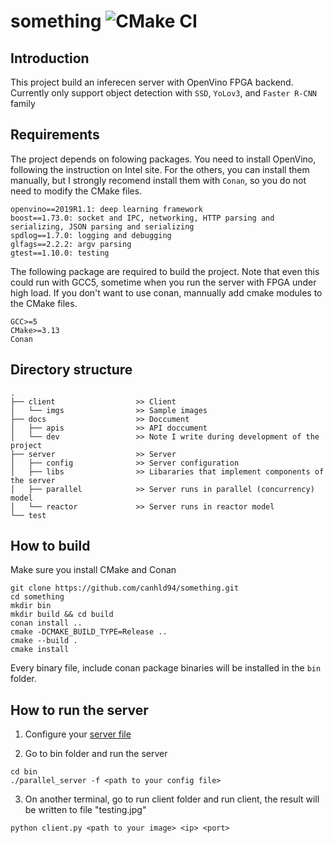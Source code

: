 # something ![CMake CI](https://github.com/canhld94/mec-inference-server/workflows/CMake%20CI/badge.svg)

## Introduction

This project build an inferecen server with OpenVino FPGA backend. Currently only support object detection with `SSD`, `YoLov3`, and `Faster R-CNN` family

## Requirements

The project depends on folowing packages. You need to install OpenVino, following the instruction on Intel site. For the others, you can install them manually, but I strongly recomend install them with `Conan`, so you do not need to modify the CMake files.

```
openvino==2019R1.1: deep learning framework
boost==1.73.0: socket and IPC, networking, HTTP parsing and serializing, JSON parsing and serializing
spdlog==1.7.0: logging and debugging
glfags==2.2.2: argv parsing
gtest==1.10.0: testing
```

The following package are required to build the project. Note that even this could run with GCC5, sometime when you run the server with FPGA under high load. If you don't want to use conan, mannually add cmake modules to the CMake files.

```
GCC>=5
CMake>=3.13
Conan
```

## Directory structure

```
.
├── client                  >> Client
│   └── imgs                >> Sample images
├── docs                    >> Doccument
│   ├── apis                >> API doccument
│   └── dev                 >> Note I write during development of the project
├── server                  >> Server
│   ├── config              >> Server configuration
│   ├── libs                >> Libararies that implement components of the server
│   ├── parallel            >> Server runs in parallel (concurrency) model
│   └── reactor             >> Server runs in reactor model
└── test
```

## How to build

Make sure you install CMake and Conan

```SH
git clone https://github.com/canhld94/something.git
cd something
mkdir bin
mkdir build && cd build
conan install ..
cmake -DCMAKE_BUILD_TYPE=Release ..
cmake --build .
cmake install
```

Every binary file, include conan package binaries will be installed in the `bin` folder.

## How to run the server

1. Configure your [server file](server/config/README.md)

2. Go to bin folder and run the server

```SH
cd bin
./parallel_server -f <path to your config file>
```

3. On another terminal, go to run client folder and run client, the result will be written to file "testing.jpg"

```SH
python client.py <path to your image> <ip> <port>
```

